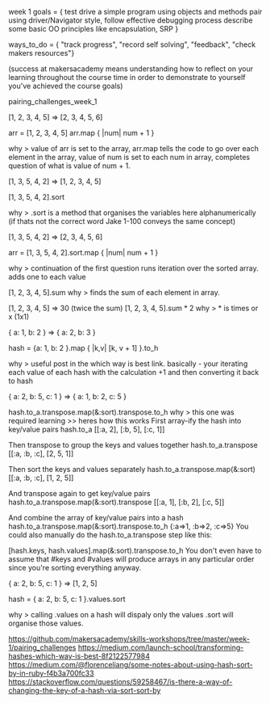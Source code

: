 
week 1 goals = { test drive a simple program using objects and methods
               pair using driver/Navigator style, follow effective debugging process
               describe some basic OO principles like encapsulation, SRP }

ways_to_do = { "track progress", "record self solving", "feedback", "check makers resources"}


(success at makersacademy means understanding how to reflect on your learning throughout the course time in order to demonstrate to yourself you've achieved the course goals)   



pairing_challenges_week_1

[1, 2, 3, 4, 5] => [2, 3, 4, 5, 6]

arr = [1, 2, 3, 4, 5]
arr.map { |num| num + 1 }

why > value of arr is set to the array, arr.map tells the code to go over each element in the array, value of num is set to each num in array, completes question of what is value of num + 1.

[1, 3, 5, 4, 2] => [1, 2, 3, 4, 5]

[1, 3, 5, 4, 2].sort

why > .sort is a method that organises the variables here alphanumerically (if thats not the correct word Jake 1-100 conveys the same concept)

[1, 3, 5, 4, 2] => [2, 3, 4, 5, 6]

arr = [1, 3, 5, 4, 2].sort.map { |num| num + 1 }

why > continuation of the first question runs iteration over the sorted array. adds one to each value


[1, 2, 3, 4, 5].sum
why > finds the sum of each element in array.

[1, 2, 3, 4, 5] => 30 (twice the sum)
[1, 2, 3, 4, 5].sum * 2
why > * is times or x  (1x1)

{ a: 1, b: 2 } => { a: 2, b: 3 }

hash = {a: 1, b: 2 }.map { |k,v| [k, v + 1] }.to_h

why > useful post in the which way is best link. basically - your iterating each value of each hash with the calculation +1 and then converting it back to hash

{ a: 2, b: 5, c: 1 } => { a: 1, b: 2, c: 5 }

hash.to_a.transpose.map(&:sort).transpose.to_h
why > this one was required learning >> heres how this works
First array-ify the hash into key/value pairs
hash.to_a [[:a, 2], [:b, 5], [:c, 1]]

 Then transpose to group the keys and values together
hash.to_a.transpose
 [[:a, :b, :c], [2, 5, 1]]

 Then sort the keys and values separately
hash.to_a.transpose.map(&:sort)
 [[:a, :b, :c], [1, 2, 5]]

 And transpose again to get key/value pairs
hash.to_a.transpose.map(&:sort).transpose
 [[:a, 1], [:b, 2], [:c, 5]]

 And combine the array of key/value pairs into a hash
hash.to_a.transpose.map(&:sort).transpose.to_h
 {:a=>1, :b=>2, :c=>5}
You could also manually do the hash.to_a.transpose step like this:

[hash.keys, hash.values].map(&:sort).transpose.to_h
You don't even have to assume that #keys and #values will produce arrays in any particular order since you're sorting everything anyway.

{ a: 2, b: 5, c: 1 } => [1, 2, 5]

hash = { a: 2, b: 5, c: 1 }.values.sort

why > calling .values on a hash will dispaly only the values .sort will organise those values.



https://github.com/makersacademy/skills-workshops/tree/master/week-1/pairing_challenges
https://medium.com/launch-school/transforming-hashes-which-way-is-best-8f2122577984
https://medium.com/@florenceliang/some-notes-about-using-hash-sort-by-in-ruby-f4b3a700fc33
https://stackoverflow.com/questions/59258467/is-there-a-way-of-changing-the-key-of-a-hash-via-sort-sort-by
